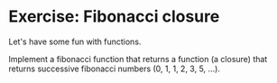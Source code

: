 # Exercise: Fibonacci closure

Let's have some fun with functions.

Implement a fibonacci function that returns a function (a closure) that returns successive fibonacci numbers (0, 1, 1, 2, 3, 5, ...).